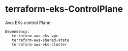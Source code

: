# terraform-eks-ControlPlane
Aws EKs control Plane

```
Dependency: 
   terraform-aws-eks-vpc
   terraform-aws-shared-state
   terraform-aws-eks-cluster
```
